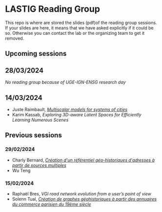 # LASTIG Reading Group

This repo is where are stored the slides (pdf)of the reading group sessions.
If your slides are here, it means that we have asked explicitly if it could be so.
Otherwise you can contact the lab or the organizing team to get it removed.  

## Upcoming sessions

## 28/03/2024
*No reading group because of UGE-IGN-ENSG research day*

## 14/03/2024
- Juste Raimbault, *[Multiscalar models for systems of cities](https://hal.science/hal-04257833)*
- Karim Kassab, *Exploring 3D-aware Latent Spaces for Efficiently Learning Numerous Scenes*

## Previous sessions

### 29/02/2024
* Charly Bernard, *[Création d'un référentiel géo-historiques d'adresses à partir de sources multiples](https://hal.science/hal-04490732/document)*
* Wu Teng

### 15/02/2024
* Raphaël Bres, *VGI road network evolution from a user’s point of view*
* Solenn Tual, *[Création de graphes géohistoriques à partir des annuaires du commerce parisien du 19ème siècle](https://github.com/soduco/atelier_graphes_geohistoriques_annuaires)*